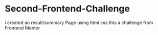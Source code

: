 # Second-Frontend-Challenge
 i created an result/summary Page using html css  this a challenge from Frontend Mentor
